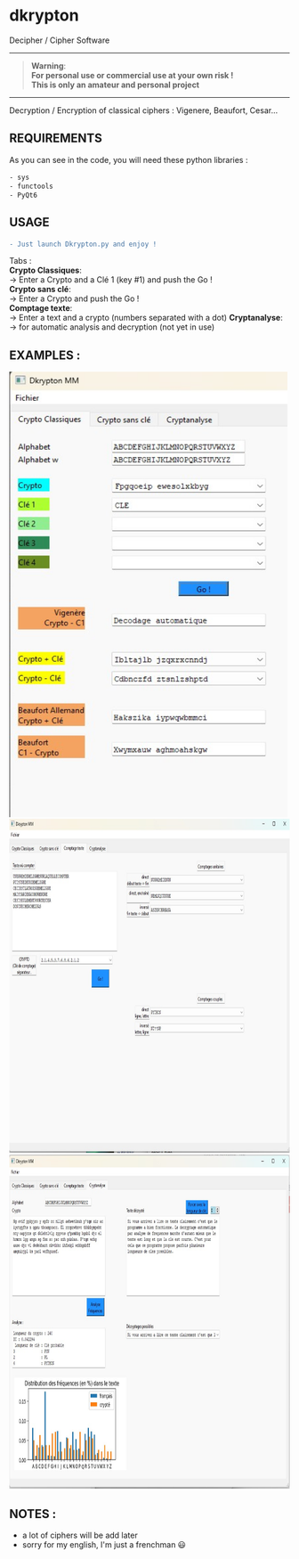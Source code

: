 # dkrypton
Decipher / Cipher Software

---------
> __Warning__:  
<b>For personal use or commercial use at your own risk !   
This is only an amateur and personal project</b>  
---------

Decryption / Encryption of classical ciphers :
Vigenere, Beaufort, Cesar...

## REQUIREMENTS
As you can see in the code, you will need these python libraries :  
```
- sys
- functools
- PyQt6

```

## USAGE  
```diff
- Just launch Dkrypton.py and enjoy !
```


Tabs :  
**Crypto Classiques**:  
-> Enter a Crypto and a Clé 1 (key #1) and push the Go !  
**Crypto sans clé**:  
-> Enter a Crypto and push the Go !  
**Comptage texte**:  
-> Enter a text and a crypto (numbers separated with a dot)
**Cryptanalyse**:  
-> for automatic analysis and decryption (not yet in use)




## EXAMPLES :
<p float="left">
<img alt = "onglet Crypto Classiques" src="Version_1.jpg" width="500" height = "800"/>
<img alt = "onglet Comptage Texte" src="Version_1_2_comptage_texte.jpg" width="800" height = "600"/>
<img alt = "onglet Cryptanalyse" src="Version_1_2.jpg" width="800" height = "600"/> 
</p>

## NOTES :  
- a lot of ciphers will be add later
- sorry for my english, I'm just a frenchman :smiley:

